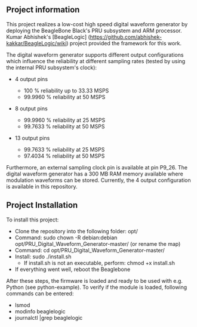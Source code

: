 ## Project information

This project realizes a low-cost high speed digital waveform generator by deploying the BeagleBone Black's PRU subsystem and ARM processor. Kumar Abhishek's [BeagleLogic] (https://github.com/abhishek-kakkar/BeagleLogic/wiki) project provided the framework for this work.

The digital waveform generator supports different output configurations which influence the reliability at different sampling rates (tested by using the internal PRU subsystem's clock):

  * 4 output pins
    - 100 % reliability up to 33.33 MSPS
    - 99.9960 % reliability at 50 MSPS
    
  * 8 output pins
    - 99.9960 % reliability at 25 MSPS
    - 99.7633 % reliability at 50 MSPS
    
  * 13 output pins
    - 99.7633 % reliability at 25 MSPS
    - 97.4034 % reliability at 50 MSPS

Furthermore, an external sampling clock pin is available at pin P9_26. The digital waveform generator has a 300 MB RAM memory available where modulation waveforms can be stored. 
Currently, the 4 output configuration is available in this repository.

## Project Installation

To install this project:

  - Clone the repository into the following folder: opt/
  - Command: sudo chown -R debian:debian opt/PRU_Digital_Waveform_Generator-master/  (or rename  the map)
  - Command: cd opt/PRU_Digital_Waveform_Generator-master/
  - Install: sudo ./install.sh
    - If install.sh is not an executable, perform: chmod +x install.sh
  - If everything went well, reboot the Beaglebone
  
After these steps, the firmware is loaded and ready to be used with e.g. Python (see python-example).
To verify if the module is loaded, following commands can be entered:

  - lsmod
  - modinfo beaglelogic
  - journalctl |grep beaglelogic
